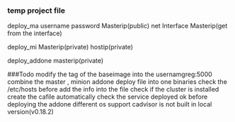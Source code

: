 ### temp project file
deploy_ma
username password Masterip(public) net Interface Masterip(get from the interface)  

deploy_mi
Masterip(private) hostip(private)

deploy_addone
masterip(private)

###Todo
modify the tag of the baseimage into the usernamgreg:5000
combine the master , minion addone  deploy file into one binaries
check the /etc/hosts before add the info into the file
check if the cluster is installed
create the cafile automatically
check the service deployed ok before deploying the addone
different os support
cadvisor is not built in local version(v0.18.2) 
